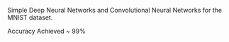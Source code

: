Simple Deep Neural Networks and Convolutional Neural Networks for the MNIST dataset.

Accuracy Achieved ~ 99%
